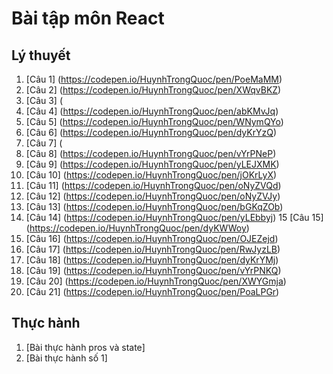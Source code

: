 # Bài tập môn React
## Lý thuyết
1. [Câu 1] (https://codepen.io/HuynhTrongQuoc/pen/PoeMaMM)
2. [Câu 2] (https://codepen.io/HuynhTrongQuoc/pen/XWqvBKZ)
3. [Câu 3] (
4. [Câu 4] (https://codepen.io/HuynhTrongQuoc/pen/abKMvJq)
5. [Câu 5] (https://codepen.io/HuynhTrongQuoc/pen/WNymQYo)
6. [Câu 6] (https://codepen.io/HuynhTrongQuoc/pen/dyKrYzQ)
7. [Câu 7] (
8. [Câu 8] (https://codepen.io/HuynhTrongQuoc/pen/vYrPNeP)
9. [Câu 9] (https://codepen.io/HuynhTrongQuoc/pen/yLEJXMK)
10. [Câu 10] (https://codepen.io/HuynhTrongQuoc/pen/jOKrLyX)
11. [Câu 11] (https://codepen.io/HuynhTrongQuoc/pen/oNyZVQd)
12. [Câu 12] (https://codepen.io/HuynhTrongQuoc/pen/oNyZVJy)
13. [Câu 13] (https://codepen.io/HuynhTrongQuoc/pen/bGKqZOb)
14. [Câu 14] (https://codepen.io/HuynhTrongQuoc/pen/yLEbbyj)
15  [Câu 15] (https://codepen.io/HuynhTrongQuoc/pen/dyKWWoy)
16. [Câu 16] (https://codepen.io/HuynhTrongQuoc/pen/OJEZejd)
17. [Câu 17] (https://codepen.io/HuynhTrongQuoc/pen/RwJyzLB)
18. [Câu 18] (https://codepen.io/HuynhTrongQuoc/pen/dyKrYMj)
19. [Câu 19] (https://codepen.io/HuynhTrongQuoc/pen/vYrPNKQ)
20. [Câu 20] (https://codepen.io/HuynhTrongQuoc/pen/XWYGmja)
21. [Câu 21] (https://codepen.io/HuynhTrongQuoc/pen/PoaLPGr)
## Thực hành 
1. [Bài thực hành pros và state]
2. [Bài thực hành số 1]
